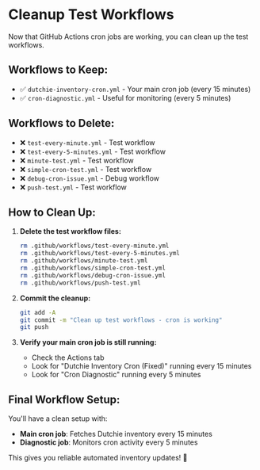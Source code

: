 # Cleanup Test Workflows

Now that GitHub Actions cron jobs are working, you can clean up the test workflows.

## Workflows to Keep:
- ✅ `dutchie-inventory-cron.yml` - Your main cron job (every 15 minutes)
- ✅ `cron-diagnostic.yml` - Useful for monitoring (every 5 minutes)

## Workflows to Delete:
- ❌ `test-every-minute.yml` - Test workflow
- ❌ `test-every-5-minutes.yml` - Test workflow  
- ❌ `minute-test.yml` - Test workflow
- ❌ `simple-cron-test.yml` - Test workflow
- ❌ `debug-cron-issue.yml` - Debug workflow
- ❌ `push-test.yml` - Test workflow

## How to Clean Up:

1. **Delete the test workflow files:**
   ```bash
   rm .github/workflows/test-every-minute.yml
   rm .github/workflows/test-every-5-minutes.yml
   rm .github/workflows/minute-test.yml
   rm .github/workflows/simple-cron-test.yml
   rm .github/workflows/debug-cron-issue.yml
   rm .github/workflows/push-test.yml
   ```

2. **Commit the cleanup:**
   ```bash
   git add -A
   git commit -m "Clean up test workflows - cron is working"
   git push
   ```

3. **Verify your main cron job is still running:**
   - Check the Actions tab
   - Look for "Dutchie Inventory Cron (Fixed)" running every 15 minutes
   - Look for "Cron Diagnostic" running every 5 minutes

## Final Workflow Setup:

You'll have a clean setup with:
- **Main cron job**: Fetches Dutchie inventory every 15 minutes
- **Diagnostic job**: Monitors cron activity every 5 minutes

This gives you reliable automated inventory updates! 🚀 